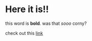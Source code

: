

<!DOCTYPE html>
<html>
  <head>
    <title>awesome page</title>
  </head>
  <body>
    <h1>Here it is!!</h1>
    <p>this word is <strong>bold</strong>. was that <em>sooo</em> corny?
    <p>check out this <a href="http://www.devbootcamp.com">link</a> <p>
  </body>
  </html>
